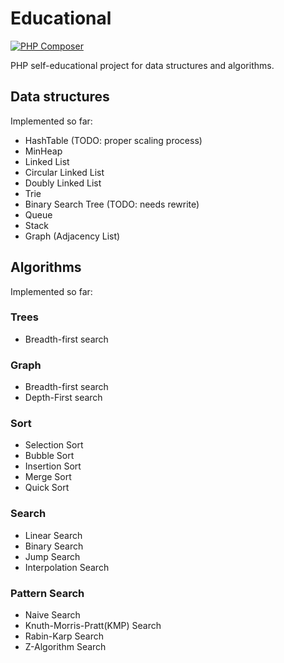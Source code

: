 # Educational

[![PHP Composer](https://github.com/dukem1/edu/workflows/PHP%20Composer/badge.svg)](https://github.com/dukem1/edu/actions)

PHP self-educational project for data structures and algorithms.

## Data structures
Implemented so far:
- HashTable (TODO: proper scaling process)
- MinHeap
- Linked List
- Circular Linked List
- Doubly Linked List
- Trie
- Binary Search Tree (TODO: needs rewrite)
- Queue
- Stack
- Graph (Adjacency List)

## Algorithms
Implemented so far:

### Trees
- Breadth-first search

### Graph
- Breadth-first search
- Depth-First search

### Sort
- Selection Sort
- Bubble Sort
- Insertion Sort
- Merge Sort
- Quick Sort

### Search
- Linear Search
- Binary Search
- Jump Search
- Interpolation Search

### Pattern Search
- Naive Search
- Knuth-Morris-Pratt(KMP) Search
- Rabin-Karp Search
- Z-Algorithm Search
